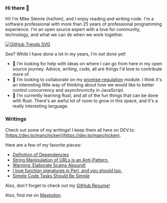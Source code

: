 ### Hi there 👋

Hi! I'm Mike Stemle (he/him), and I enjoy reading and writing code. I'm a software professional with more than 25 years of professional programming experience. I'm an open source expert with a love for community, technology, and what we can do when we work together.

[![GitHub Trends SVG](https://api.githubtrends.io/user/svg/manchicken/repos?time_range=one_year&theme=synthwaves)](https://githubtrends.io)

See? While I have done a lot in my years, I'm not done yet!

- 🤔 I’m looking for help with ideas on where I can go from here in my open source journey. Advice, writing, code, all are things I'd love to contribute more of.
- 👯 I’m looking to collaborate on my [promise-regulation](https://github.com/manchicken/promise-regulation) module. I think it's an interesting little way of thinking about how we would like to better control concurrency and asynchronicity in JavaScript.
- 🌱 I’m currently learning Rust, and all of the fun things that can be done with Rust. There's an awful lot of room to grow in this space, and it's a really interesting language.

### Writings

Check out some of my writings! I keep them all here on DEV.to: [https://dev.to/manchicken](https://dev.to/manchicken).

Here are a few of my favorite pieces:

- [Definition of Dependencies](https://dev.to/manchicken/definition-of-dependencies-5462)
- [String Manipulation of URLs is an Anti-Pattern.](https://dev.to/manchicken/string-manipulation-of-urls-is-an-anti-pattern-53mg)
- [Warning: Elaborate Scams Abound!](https://dev.to/manchicken/warning-elaborate-scams-abound-4ngn)
- [I love function signatures in Perl, and you should too.](https://dev.to/manchicken/i-love-function-signatures-in-perl-and-you-should-too-1can)
- [Simple Code Tasks Should Be Simple](https://dev.to/manchicken/simple-code-tasks-should-be-simple-11c2)

Also, don't forget to check out my [GitHub Resume!](https://resume.github.io/?manchicken)

Also, find me on <a rel="me" href="https://techhub.social/@manchicken">Mastodon</a>.
